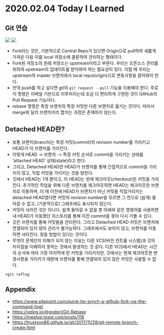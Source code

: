 # 2020.02.04 Today I Learned
## Git 연습
![](https://i.imgur.com/CbiKt6N.png)
![](https://i.imgur.com/pz8PIMS.png)

* Fork라는 것은, 기본적으로 Central Repo가 있으면 Origin으로 pull하여 새롭게 가져온 다음 이를 local 저장소에 클론하여 관리하는 형태이다.
* Fork된 저장소의 원래 저장소는 upstream이라고 부른다. 우리는 오픈소스 관리를 위하여 upstream의 업데이트를 받아와야 하는 필요성이 있다. 이럴 때 우리는 upstream의 master 브랜치에서 local repo(origin)으로 변동사항을 끌어와야 한다.
* 만약 push를 하고 싶다면 git의 ```git request --pull``` 기능을 이용해야 한다. 주로 이 명령은 이메일 기반으로 이루어지는데 조금 더 편리하게 구현한 것이 GitHub의 Pull Request 기능이다.
* rebase 명령은 특정 브랜치의 특정 커밋만 다른 브랜치로 옮기는 것이다. 따라서 merge와 달리 브랜치끼리 합치는 과정은 존재하지 않는다.
## Detached HEAD란?

* 보통 브랜치(branch)는 특정 커밋(commit)의 revision number를 가리키고 HEAD가 이 브랜치를 가리킨다. 
* 이렇게 HEAD -> 브랜치 -> 특정 커밋 순서로 commit을 가리키는 상태를 ‘attached HEAD’ 상태(state)라고 한다. 
* 그리고, Detached HEAD란 HEAD가 브랜치를 통해 간접적으로 commit을 가리키지 않고, 직접 커밋을 가리키는 것을 말한다.
* 깃에서 HEAD는 1개 뿐이고, 이 HEAD는 현재 체크아웃(checkout)한 커밋을 가리킨다. 추가적인 작업을 위해 다른 브랜치를 체크아웃하면 HEAD는 체크아웃한 브랜치로 이동하며, 이 때 이전에 HEAD가 브랜치가 아닌 커밋을 직접가리키는 detached HEAD였다면 커밋의 revision number을 모르면 그 전으로 (쉽게) 돌아갈 수 없고, (기본적으로) 그래프에도 표시되지 않는다.
* 커밋이 사라진 것은 아니다. 쉽게 돌아갈 수 없을 뿐 아래와 같은 명령어를 사용하면 내 HEAD가 이동했던 히스토리를 통해 이전 commit을 찾아 다시 가볼 수 있다.
* 깃은 브랜치를 통해 커밋들을 관리한다. 그리고 Detached HEAD 커밋은 브랜치에 연결되어 있지 않아 관리가 불가능하다. 그래프에서도 보이지 않고, 브랜치를 이동하면 사라진다. 찾을 방법이 있다는 것이다. 
* 무엇이 문제인지 이해가 되지 않는 이유는 다른 VCS(버전 컨트롤 시스템)과 깃의 차이점을 이해하지 못하는 것에서 발생하는 것 같다. 다른 VCS에서 HEAD는 시간의 순서에 따라 가장 마지막에 한 커밋을 가리키지만, 깃에서는 현재 체크아웃한 변경사항을 가리키기 때문에 브랜치를 통해 연결되어 있지 않은 커밋은 사용할 수 없다.

```>git reflog```

## Appendix
* https://www.sitepoint.com/quick-tip-synch-a-github-fork-via-the-command-line/
* https://velog.io/@godori/Git-Rebase
* https://meetup.toast.com/posts/116
* https://trustyoo86.github.io/git/2017/11/28/git-remote-branch-create.html